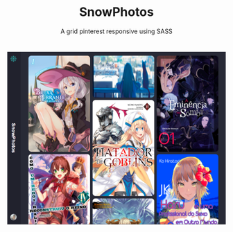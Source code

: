 <h1 align="center">
SnowPhotos
</h1>
<p align="center">
A grid pinterest responsive using SASS
</p>

<h1 align="center">
 <img alt="SnowPhotos" src="https://github.com/NaySoares/snowphotos/blob/main/.github/snowPhotos.png" width = "600px" />
 </h1>